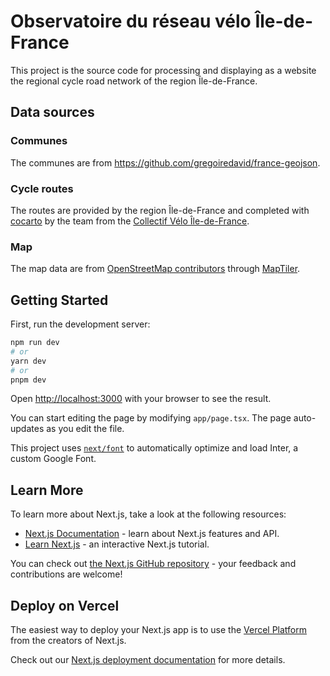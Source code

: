 # Observatoire du réseau vélo Île-de-France

This project is the source code for processing and displaying as a website the regional cycle road network of the region Île-de-France.

## Data sources

### Communes

The communes are from https://github.com/gregoiredavid/france-geojson.

### Cycle routes

The routes are provided by the region Île-de-France and completed with [cocarto](https://cocarto.com/) by the team from the [Collectif Vélo Île-de-France](https://velo-iledefrance.fr).

### Map

The map data are from [OpenStreetMap contributors](https://openstreetmap.org/) through [MapTiler](https://www.maptiler.com/).

## Getting Started

First, run the development server:

```bash
npm run dev
# or
yarn dev
# or
pnpm dev
```

Open [http://localhost:3000](http://localhost:3000) with your browser to see the result.

You can start editing the page by modifying `app/page.tsx`. The page auto-updates as you edit the file.

This project uses [`next/font`](https://nextjs.org/docs/basic-features/font-optimization) to automatically optimize and load Inter, a custom Google Font.

## Learn More

To learn more about Next.js, take a look at the following resources:

- [Next.js Documentation](https://nextjs.org/docs) - learn about Next.js features and API.
- [Learn Next.js](https://nextjs.org/learn) - an interactive Next.js tutorial.

You can check out [the Next.js GitHub repository](https://github.com/vercel/next.js/) - your feedback and contributions are welcome!

## Deploy on Vercel

The easiest way to deploy your Next.js app is to use the [Vercel Platform](https://vercel.com/new?utm_medium=default-template&filter=next.js&utm_source=create-next-app&utm_campaign=create-next-app-readme) from the creators of Next.js.

Check out our [Next.js deployment documentation](https://nextjs.org/docs/deployment) for more details.
